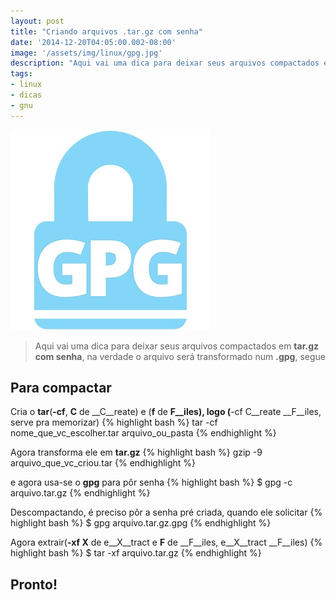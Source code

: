 ```yaml
---
layout: post
title: "Criando arquivos .tar.gz com senha"
date: '2014-12-20T04:05:00.002-08:00'
image: '/assets/img/linux/gpg.jpg'
description: "Aqui vai uma dica para deixar seus arquivos compactados em tar.gz com senha, na verdade o arquivo será transformado num .gpg"
tags:
- linux
- dicas
- gnu
---
```

![Criando arquivos .tar.gz com senha](/assets/img/linux/gpg.jpg "Criando arquivos .tar.gz com senha")

> Aqui vai uma dica para deixar seus arquivos compactados em __tar.gz com senha__, na verdade o arquivo será transformado num __.gpg__, segue

## Para compactar
Cria o __tar__(__-cf__, __C__ de __C__reate) e (__f__ de __F__iles), logo (__-cf C__reate __F__iles, serve pra memorizar)
{% highlight bash %}
tar -cf nome_que_vc_escolher.tar arquivo_ou_pasta
{% endhighlight %}

Agora transforma ele em __tar.gz__
{% highlight bash %}
gzip -9 arquivo_que_vc_criou.tar
{% endhighlight %}

e agora usa-se o __gpg__ para pôr senha
{% highlight bash %}
$ gpg -c arquivo.tar.gz
{% endhighlight %}

Descompactando, é preciso pôr a senha pré criada, quando ele solicitar
{% highlight bash %}
$ gpg arquivo.tar.gz.gpg
{% endhighlight %}

Agora extrair(__-xf X__ de e__X__tract e __F__ de __F__iles, e__X__tract __F__iles)
{% highlight bash %}
$ tar -xf arquivo.tar.gz
{% endhighlight %}

## Pronto!

<script async src="https://pagead2.googlesyndication.com/pagead/js/adsbygoogle.js"></script>

<!-- Informat -->
<ins class="adsbygoogle"
 style="display:block"
 data-ad-client="ca-pub-2838251107855362"
 data-ad-slot="2327980059"
 data-ad-format="auto"
 data-full-width-responsive="true"></ins>

<script>
(adsbygoogle = window.adsbygoogle || []).push({});
</script>



